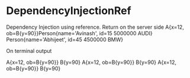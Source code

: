 # DependencyInjectionRef
Dependency Injection using reference. 
Return on the server side
A{x=12, ob=B{y=90}}Person{name='Avinash', id=15 5000000 AUDI} Person{name='Abhijeet', id=45 4500000 BMW}

On terminal output

A{x=12, ob=B{y=90}}
B{y=90}
A{x=12, ob=B{y=90}}
B{y=90}
A{x=12, ob=B{y=90}}
B{y=90}